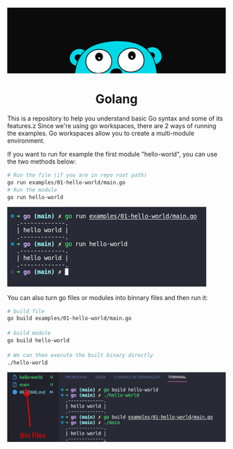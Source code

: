 <div align="center">

![go banner](/src/go-banner.png)

<h1>Golang</h1>
</div>

This is a repository to help you understand basic Go syntax and some of its features.z
Since we're using go workspaces, there are 2 ways of running the examples.
Go workspaces allow you to create a multi-module environment.

If you want to run for example the first module "hello-world", you can use the two methods below:

```bash
# Run the file (if you are in repo root path)
go run examples/01-hello-world/main.go
# Run the module 
go run hello-world
```

![run print](/src/run-print.png)

You can also turn go files or modules into binnary files and then run it:

```bash
# build file
go build examples/01-hello-world/main.go

# build module
go build hello-world

# We can then execute the built binary directly
./hello-world
```

![build-print](/src/build-print.png)
